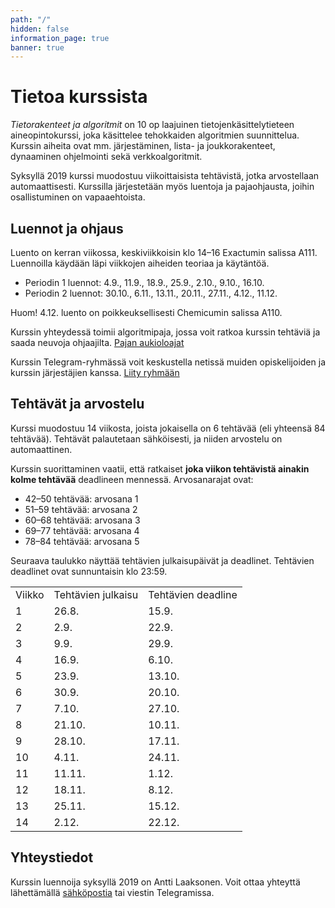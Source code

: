 ```yaml
---
path: "/"
hidden: false
information_page: true
banner: true
---
```


# Tietoa kurssista

_Tietorakenteet ja algoritmit_ on 10 op laajuinen
tietojenkäsittelytieteen aineopintokurssi,
joka käsittelee tehokkaiden algoritmien suunnittelua.
Kurssin aiheita ovat mm. järjestäminen,
lista- ja joukkorakenteet,
dynaaminen ohjelmointi sekä verkkoalgoritmit.

Syksyllä 2019 kurssi muodostuu viikoittaisista tehtävistä,
jotka arvostellaan automaattisesti.
Kurssilla järjestetään myös luentoja ja pajaohjausta,
joihin osallistuminen on vapaaehtoista.

## Luennot ja ohjaus

Luento on kerran viikossa, keskiviikkoisin klo 14–16 Exactumin salissa A111.
Luennoilla käydään läpi viikkojen aiheiden teoriaa ja käytäntöä.

* Periodin 1 luennot: 4.9., 11.9., 18.9., 25.9., 2.10., 9.10., 16.10.
* Periodin 2 luennot: 30.10., 6.11., 13.11., 20.11., 27.11., 4.12., 11.12.

Huom! 4.12. luento on poikkeuksellisesti Chemicumin salissa A110.

Kurssin yhteydessä toimii algoritmipaja, jossa voit ratkoa kurssin tehtäviä ja saada
neuvoja ohjaajilta. [Pajan aukioloajat](/algoritmipaja)

Kurssin Telegram-ryhmässä voit keskustella netissä muiden opiskelijoiden ja
kurssin järjestäjien kanssa. [Liity ryhmään](https://t.me/tiratg)

## Tehtävät ja arvostelu

Kurssi muodostuu 14 viikosta, joista jokaisella on 6 tehtävää
(eli yhteensä 84 tehtävää).
Tehtävät palautetaan sähköisesti, ja niiden arvostelu on automaattinen.

Kurssin suorittaminen vaatii, että ratkaiset
**joka viikon tehtävistä ainakin kolme tehtävää**
deadlineen mennessä. Arvosanarajat ovat:

* 42–50 tehtävää: arvosana 1
* 51–59 tehtävää: arvosana 2
* 60–68 tehtävää: arvosana 3
* 69–77 tehtävää: arvosana 4
* 78–84 tehtävää: arvosana 5

Seuraava taulukko näyttää tehtävien julkaisupäivät ja deadlinet.
Tehtävien deadlinet ovat sunnuntaisin klo 23:59.

<table>
<tr><td>Viikko</td><td>Tehtävien julkaisu</td><td>Tehtävien deadline</td></tr>
<tr><td>1</td><td>26.8.</td><td>15.9.</td></tr>
<tr><td>2</td><td>2.9.</td><td>22.9.</td></tr>
<tr><td>3</td><td>9.9.</td><td>29.9.</td></tr>
<tr><td>4</td><td>16.9.</td><td>6.10.</td></tr>
<tr><td>5</td><td>23.9.</td><td>13.10.</td></tr>
<tr><td>6</td><td>30.9.</td><td>20.10.</td></tr>
<tr><td>7</td><td>7.10.</td><td>27.10.</td></tr>
<tr><td>8</td><td>21.10.</td><td>10.11.</td></tr>
<tr><td>9</td><td>28.10.</td><td>17.11.</td></tr>
<tr><td>10</td><td>4.11.</td><td>24.11.</td></tr>
<tr><td>11</td><td>11.11.</td><td>1.12.</td></tr>
<tr><td>12</td><td>18.11.</td><td>8.12.</td></tr>
<tr><td>13</td><td>25.11.</td><td>15.12.</td></tr>
<tr><td>14</td><td>2.12.</td><td>22.12.</td></tr>
</table>

## Yhteystiedot

Kurssin luennoija syksyllä 2019 on Antti Laaksonen.
Voit ottaa yhteyttä lähettämällä [sähköpostia](mailto:ahslaaks@cs.helsinki.fi)
tai viestin Telegramissa. 
